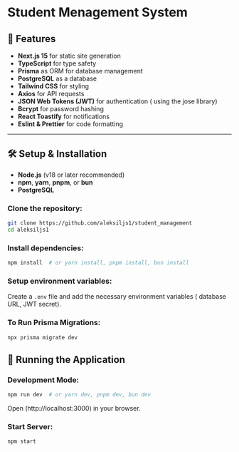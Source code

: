 # Student Menagement System

## 🚀 Features

- **Next.js 15** for static site generation
- **TypeScript** for type safety
- **Prisma** as ORM for database management
- **PostgreSQL** as a database
- **Tailwind CSS** for styling
- **Axios** for API requests
- **JSON Web Tokens (JWT)** for authentication ( using the jose library)
- **Bcrypt** for password hashing
- **React Toastify** for notifications
- **Eslint & Prettier** for code formatting

---

## 🛠️ Setup & Installation


- **Node.js** (v18 or later recommended)
- **npm**, **yarn**, **pnpm**, or **bun**
- **PostgreSQL**

### Clone the repository:

```bash
git clone https://github.com/aleksiljs1/student_management
cd aleksiljs1
```

### Install dependencies:

```bash
npm install  # or yarn install, pnpm install, bun install
```

### Setup environment variables:

Create a `.env` file and add the necessary environment variables ( database URL, JWT secret).


### To Run Prisma Migrations:

```bash
npx prisma migrate dev
```
## 📌 Running the Application

### Development Mode:

```bash
npm run dev  # or yarn dev, pnpm dev, bun dev
```

Open (http://localhost:3000) in your browser.

### Start  Server:

```bash
npm start
```



